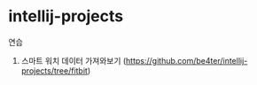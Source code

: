 # intellij-projects
연습

1. 스마트 워치 데이터 가져와보기 (https://github.com/be4ter/intellij-projects/tree/fitbit)
